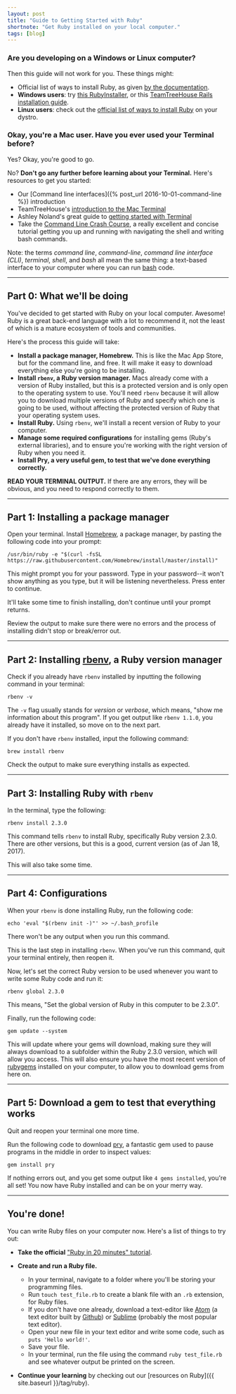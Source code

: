 ```yaml
---
layout: post
title: "Guide to Getting Started with Ruby"
shortnote: "Get Ruby installed on your local computer."
tags: [blog]
---
```


### Are you developing on a Windows or Linux computer?

Then this guide will not work for you. These things might:
* Official list of ways to install Ruby, as given [by the documentation](https://www.ruby-lang.org/en/documentation/installation/).
* **Windows users**: try [this RubyInstaller](http://rubyinstaller.org/), or this [TeamTreeHouse Rails installation guide](https://teamtreehouse.com/library/build-a-simple-ruby-on-rails-application/getting-started-with-rails/installing-rails-windows).
* **Linux users**: check out the [official list of ways to install Ruby](https://www.ruby-lang.org/en/documentation/installation/) on your dystro.

### Okay, you're a Mac user. Have you ever used your Terminal before?

Yes? Okay, you're good to go.

No? **Don't go any further before learning about your Terminal.** Here's resources to get you started:

* Our [Command line interfaces]({% post_url 2016-10-01-command-line %}) introduction
* TeamTreeHouse's [introduction to the Mac Terminal](http://blog.teamtreehouse.com/introduction-to-the-mac-os-x-command-line)
* Ashley Noland's great guide to [getting started with Terminal](https://ashleynolan.co.uk/blog/getting-started-with-terminal)
* Take the [Command Line Crash Course](https://learnpythonthehardway.org/book/appendixa.html), a really excellent and concise tutorial getting you up and running with navigating the shell and writing bash commands.

Note: the terms *command line*, *command-line*, *command line interface (CLI)*, *terminal*, *shell*, and *bash* all mean the same thing: a text-based interface to your computer where you can run [bash](http://cs.lmu.edu/~ray/notes/bash/) code.

<hr>

## Part 0: What we'll be doing

You've decided to get started with Ruby on your local computer. Awesome! Ruby is a great back-end language with a lot to recommend it, not the least of which is a mature ecosystem of tools and communities.

Here's the process this guide will take:

* **Install a package manager, Homebrew.** This is like the Mac App Store, but for the command line, and free. It will make it easy to download everything else you're going to be installing.
* **Install `rbenv`, a Ruby version manager.** Macs already come with a version of Ruby installed, but this is a protected version and is only open to the operating system to use. You'll need `rbenv` because it will allow you to download multiple versions of Ruby and specify which one is going to be used, without affecting the protected version of Ruby that your operating system uses.
* **Install Ruby.** Using `rbenv`, we'll install a recent version of Ruby to your computer.
* **Manage some required configurations** for installing gems (Ruby's external libraries), and to ensure you're working with the right version of Ruby when you need it.
* **Install Pry, a very useful gem, to test that we've done everything correctly.**

**READ YOUR TERMINAL OUTPUT.** If there are any errors, they will be obvious, and you need to respond correctly to them.

<hr>

## Part 1: Installing a package manager

Open your terminal. Install [Homebrew](http://brew.sh/), a package manager, by pasting the following code into your prompt:

```
/usr/bin/ruby -e "$(curl -fsSL https://raw.githubusercontent.com/Homebrew/install/master/install)"
```

This might prompt you for your password. Type in your password--it won't show anything as you type, but it will be listening nevertheless. Press enter to continue.

It'll take some time to finish installing, don't continue until your prompt returns.

Review the output to make sure there were no errors and the process of installing didn't stop or break/error out.

<hr>

## Part 2: Installing [rbenv](https://github.com/rbenv/rbenv), a Ruby version manager
Check if you already have `rbenv` installed by inputting the following command in your terminal:

```
rbenv -v
```

The `-v` flag usually stands for *version* or *verbose*, which means, "show me information about this program". If you get output like `rbenv 1.1.0`, you already have it installed, so move on to the next part.

If you don't have `rbenv` installed, input the following command:

```
brew install rbenv
```

Check the output to make sure everything installs as expected.

<hr>

## Part 3: Installing Ruby with `rbenv`
In the terminal, type the following:

```
rbenv install 2.3.0
```

This command tells `rbenv` to install Ruby, specifically Ruby version 2.3.0. There are other versions, but this is a good, current version (as of Jan 18, 2017).

This will also take some time.

<hr>

## Part 4: Configurations

When your `rbenv` is done installing Ruby, run the following code:

```
echo 'eval "$(rbenv init -)"' >> ~/.bash_profile
```

There won't be any output when you run this command.

This is the last step in installing `rbenv`. When you've run this command, quit your terminal entirely, then reopen it.

Now, let's set the correct Ruby version to be used whenever you want to write some Ruby code and run it:

```
rbenv global 2.3.0
```

This means, "Set the global version of Ruby in this computer to be 2.3.0".

Finally, run the following code:

```
gem update --system
```

This will update where your gems will download, making sure they will always download to a subfolder within the Ruby 2.3.0 version, which will allow you access. This will also ensure you have the most recent version of [rubygems](https://rubygems.org/) installed on your computer, to allow you to download gems from here on.

<hr>

## Part 5: Download a gem to test that everything works

Quit and reopen your terminal one more time.

Run the following code to download [pry](https://github.com/pry/pry), a fantastic gem used to pause programs in the middle in order to inspect values:

```
gem install pry
```

If nothing errors out, and you get some output like `4 gems installed`, you're all set! You now have Ruby installed and can be on your merry way.

<hr>

## You're done!

You can write Ruby files on your computer now. Here's a list of things to try out:

* **Take the official** ["Ruby in 20 minutes" tutorial](https://www.ruby-lang.org/en/documentation/quickstart/).

* **Create and run a Ruby file.**

  * In your terminal, navigate to a folder where you'll be storing your programming files.
  * Run `touch test_file.rb` to create a blank file with an `.rb` extension, for Ruby files.
  * If you don't have one already, download a text-editor like [Atom](https://atom.io/) (a text editor built by [Github](https://github.com)) or [Sublime](https://www.sublimetext.com/) (probably the most popular text editor).
  * Open your new file in your text editor and write some code, such as `puts 'Hello world!'`.
  * Save your file.
  * In your terminal, run the file using the command `ruby test_file.rb` and see whatever output be printed on the screen.

* **Continue your learning** by checking out our [resources on Ruby]({{ site.baseurl }}/tag/ruby).

